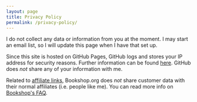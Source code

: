 ```yaml
---
layout: page
title: Privacy Policy
permalink: /privacy-policy/
---
```


I do not collect any data or information from you at the moment. I may start an email list, so I will update this page when I have that set up.

Since this site is hosted on GitHub Pages, GitHub logs and stores your IP address for security reasons. Further information can be found [here](https://docs.github.com/en/pages/getting-started-with-github-pages/about-github-pages#data-collection). GitHub does *not* share any of your information with me.

Related to [affiliate links]({{site.baseurl}}/disclosure), Bookshop.org does *not* share customer data with their normal affiliates (i.e. people like me). You can read more info on [Bookshop's FAQ](https://bookshop.org/info/about-us).
